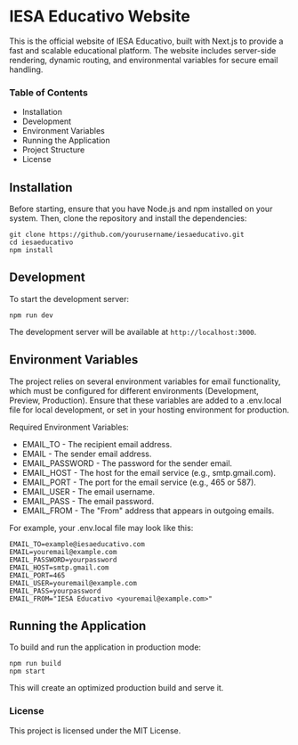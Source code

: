 # IESA Educativo Website

This is the official website of IESA Educativo, built with Next.js to provide a fast and scalable educational platform. The website includes server-side rendering, dynamic routing, and environmental variables for secure email handling.

### Table of Contents

- Installation
- Development
- Environment Variables
- Running the Application
- Project Structure
- License

## Installation

Before starting, ensure that you have Node.js and npm installed on your system. Then, clone the repository and install the dependencies:

    git clone https://github.com/yourusername/iesaeducativo.git
    cd iesaeducativo
    npm install

## Development

To start the development server:

    npm run dev

The development server will be available at `http://localhost:3000`.

## Environment Variables

The project relies on several environment variables for email functionality, which must be configured for different environments (Development, Preview, Production). Ensure that these variables are added to a .env.local file for local development, or set in your hosting environment for production.

Required Environment Variables:

- EMAIL_TO - The recipient email address.
- EMAIL - The sender email address.
- EMAIL_PASSWORD - The password for the sender email.
- EMAIL_HOST - The host for the email service (e.g., smtp.gmail.com).
- EMAIL_PORT - The port for the email service (e.g., 465 or 587).
- EMAIL_USER - The email username.
- EMAIL_PASS - The email password.
- EMAIL_FROM - The "From" address that appears in outgoing emails.

For example, your .env.local file may look like this:

    EMAIL_TO=example@iesaeducativo.com
    EMAIL=youremail@example.com
    EMAIL_PASSWORD=yourpassword
    EMAIL_HOST=smtp.gmail.com
    EMAIL_PORT=465
    EMAIL_USER=youremail@example.com
    EMAIL_PASS=yourpassword
    EMAIL_FROM="IESA Educativo <youremail@example.com>"

## Running the Application

To build and run the application in production mode:

    npm run build
    npm start

This will create an optimized production build and serve it.

### License

This project is licensed under the MIT License.
